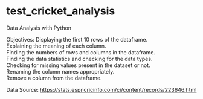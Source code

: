 # test_cricket_analysis
Data Analysis with Python

Objectives:
Displaying the first 10 rows of the dataframe.
<br>
Explaining the meaning of each column.
<br>
Finding the numbers of rows and columns in the dataframe.
<br>
Finding the data statistics and checking for the data types.
<br>
Checking for missing values present in the dataset or not.
<br>
Renaming the column names appropriately.
<br>
Remove a column from the dataframe.

Data Source: https://stats.espncricinfo.com/ci/content/records/223646.html
